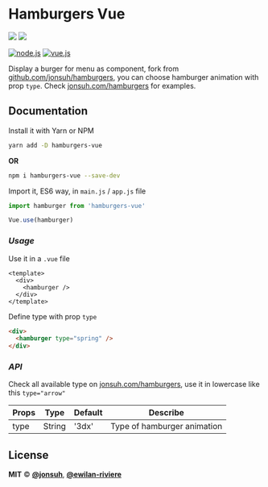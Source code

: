 # **Hamburgers Vue**

[![](https://img.shields.io/npm/v/hamburgers-vue.svg?style=flat-square&color=cb3837&logo=npm&logoColor=ffffff)](https://www.npmjs.com/package/vuepress-code-info)
[![](https://img.shields.io/github/license/ewilan-riviere/vuepress-theme-useweb.svg?style=flat-square&color=f05032&logo=git&logoColor=ffffff)](https://github.com/ewilan-riviere/hamburgers-vue/blob/master/LICENSE)

[![node.js](https://img.shields.io/static/v1?label=Node.js&message=v12.16&color=339933&style=flat-square&logo=node.js&logoColor=ffffff)](https://nodejs.org/en/)
[![vue.js](https://img.shields.io/static/v1?label=Vue.js&message=v2.6&color=4FC08D&style=flat-square&logo=vue.js&logoColor=ffffff)](https://vuejs.org/)

Display a burger for menu as component, fork from [github.com/jonsuh/hamburgers](https://github.com/jonsuh/hamburgers), you can choose hamburger animation with prop `type`. Check [jonsuh.com/hamburgers](https://jonsuh.com/hamburgers/) for examples.

## **Documentation**

Install it with Yarn or NPM

```bash
yarn add -D hamburgers-vue
```

**OR**

```bash
npm i hamburgers-vue --save-dev
```

Import it, ES6 way, in `main.js` / `app.js` file

```js
import hamburger from 'hamburgers-vue'

Vue.use(hamburger)
```

### *Usage*

Use it in a `.vue` file

```vue
<template>
  <div>
    <hamburger />
  </div>
</template>
```

Define type with prop `type`

```html
<div>
  <hamburger type="spring" />
</div>
```

### *API*

Check all available type on [jonsuh.com/hamburgers](https://jonsuh.com/hamburgers/), use it in lowercase like this `type="arrow"`

| Props        | Type    | Default | Describe                                                                   |
|--------------|---------|---------|----------------------------------------------------------------------------|
| type          | String  | '3dx'      | Type of hamburger animation |

## **License**

**MIT** &copy; [**@jonsuh**](https://github.com/jonsuh), [**@ewilan-riviere**](https://github.com/ewilan-riviere)
